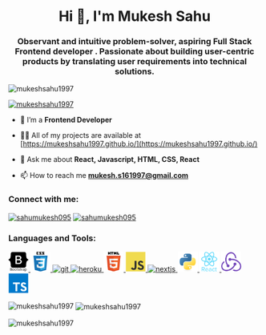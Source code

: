 <h1 align="center">Hi 👋, I'm Mukesh Sahu</h1>
<h3 align="center">Observant and intuitive problem-solver, aspiring Full Stack Frontend developer . Passionate about building user-centric products by translating user requirements into technical solutions.</h3>

<p align="left"> <img src="https://komarev.com/ghpvc/?username=mukeshsahu1997&label=Profile%20views&color=0e75b6&style=flat" alt="mukeshsahu1997" /> </p>

<p align="left"> <a href="https://github.com/ryo-ma/github-profile-trophy"><img src="https://github-profile-trophy.vercel.app/?username=mukeshsahu1997" alt="mukeshsahu1997" /></a> </p>

- 🌱 I’m a **Frontend Developer**

- 👨‍💻 All of my projects are available at [https://mukeshsahu1997.github.io/](https://mukeshsahu1997.github.io/)

- 💬 Ask me about **React, Javascript, HTML, CSS, React**

- 📫 How to reach me **mukesh.s161997@gmail.com**

<h3 align="left">Connect with me:</h3>
<p align="left">
<a href="https://codesandbox.com/sahumukesh095" target="blank"><img align="center" src="https://raw.githubusercontent.com/rahuldkjain/github-profile-readme-generator/master/src/images/icons/Social/codesandbox.svg" alt="sahumukesh095" height="30" width="40" /></a>
<a href="https://www.hackerrank.com/sahumukesh095" target="blank"><img align="center" src="https://raw.githubusercontent.com/rahuldkjain/github-profile-readme-generator/master/src/images/icons/Social/hackerrank.svg" alt="sahumukesh095" height="30" width="40" /></a>
</p>

<h3 align="left">Languages and Tools:</h3>
<p align="left"> <a href="https://getbootstrap.com" target="_blank" rel="noreferrer"> <img src="https://raw.githubusercontent.com/devicons/devicon/master/icons/bootstrap/bootstrap-plain-wordmark.svg" alt="bootstrap" width="40" height="40"/> </a> <a href="https://www.w3schools.com/css/" target="_blank" rel="noreferrer"> <img src="https://raw.githubusercontent.com/devicons/devicon/master/icons/css3/css3-original-wordmark.svg" alt="css3" width="40" height="40"/> </a> <a href="https://git-scm.com/" target="_blank" rel="noreferrer"> <img src="https://www.vectorlogo.zone/logos/git-scm/git-scm-icon.svg" alt="git" width="40" height="40"/> </a> <a href="https://heroku.com" target="_blank" rel="noreferrer"> <img src="https://www.vectorlogo.zone/logos/heroku/heroku-icon.svg" alt="heroku" width="40" height="40"/> </a> <a href="https://www.w3.org/html/" target="_blank" rel="noreferrer"> <img src="https://raw.githubusercontent.com/devicons/devicon/master/icons/html5/html5-original-wordmark.svg" alt="html5" width="40" height="40"/> </a> <a href="https://developer.mozilla.org/en-US/docs/Web/JavaScript" target="_blank" rel="noreferrer"> <img src="https://raw.githubusercontent.com/devicons/devicon/master/icons/javascript/javascript-original.svg" alt="javascript" width="40" height="40"/> </a> <a href="https://nextjs.org/" target="_blank" rel="noreferrer"> <img src="https://cdn.worldvectorlogo.com/logos/nextjs-2.svg" alt="nextjs" width="40" height="40"/> </a> <a href="https://www.python.org" target="_blank" rel="noreferrer"> <img src="https://raw.githubusercontent.com/devicons/devicon/master/icons/python/python-original.svg" alt="python" width="40" height="40"/> </a> <a href="https://reactjs.org/" target="_blank" rel="noreferrer"> <img src="https://raw.githubusercontent.com/devicons/devicon/master/icons/react/react-original-wordmark.svg" alt="react" width="40" height="40"/> </a> <a href="https://redux.js.org" target="_blank" rel="noreferrer"> <img src="https://raw.githubusercontent.com/devicons/devicon/master/icons/redux/redux-original.svg" alt="redux" width="40" height="40"/> </a> <a href="https://www.typescriptlang.org/" target="_blank" rel="noreferrer"> <img src="https://raw.githubusercontent.com/devicons/devicon/master/icons/typescript/typescript-original.svg" alt="typescript" width="40" height="40"/> </a> </p>

<p><img align="left" src="https://github-readme-stats.vercel.app/api/top-langs?username=mukeshsahu1997&show_icons=true&locale=en&layout=compact" alt="mukeshsahu1997" /></p>

<p>&nbsp;<img align="center" src="https://github-readme-stats.vercel.app/api?username=mukeshsahu1997&show_icons=true&locale=en" alt="mukeshsahu1997" /></p>

<p><img align="center" src="https://github-readme-streak-stats.herokuapp.com/?user=mukeshsahu1997&" alt="mukeshsahu1997" /></p>
